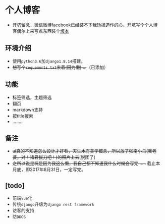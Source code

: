 个人博客
=======

- 开坑留念，微信微博facebook已经装不下我矫揉造作的心，开坑写个个人博客偶尔上来写点东西装个[坂本](https://m.moegirl.org/zh/%E6%88%91%E5%8F%AB%E5%9D%82%E6%9C%AC%E6%88%91%E6%9C%80%E5%B1%8C)

环境介绍
-----

- 使用`python3.6`加`django1.8.14`搭建。
- ~~想写个<code>requements.txt</code>来着(因为懒)....~~（已添加）

功能
---

- 标签筛选，主题筛选
- 翻页
- markdown支持
- 按title搜索
- ........

备注
---

- ~~ui真的不知道怎么设计才好看，天生木有美学概念，所以放了张南小鸟(我老婆，对！诸君拔刀吧！)的照片上去~~(脱团了)
- ~~之所以说是坑是因为我这么懒，我自己都不知道我什么时候会写完......~~ 截止本月底，即2017年8月31日，一定写完。

[todo]
----
- 前端`vue`化
- 传统`django`升级为`django rest framework`
- 访客的支持
- 防`DDOS`
